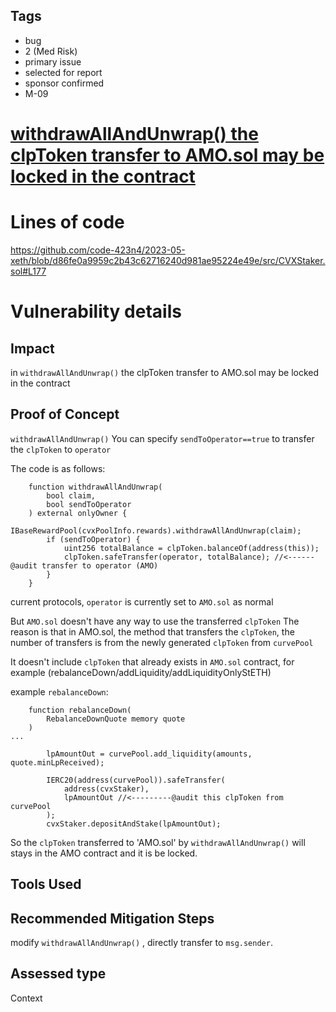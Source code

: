 ## Tags

- bug
- 2 (Med Risk)
- primary issue
- selected for report
- sponsor confirmed
- M-09

# [withdrawAllAndUnwrap() the clpToken transfer to AMO.sol may be locked in the contract](https://github.com/code-423n4/2023-05-xeth-findings/issues/6) 

# Lines of code

https://github.com/code-423n4/2023-05-xeth/blob/d86fe0a9959c2b43c62716240d981ae95224e49e/src/CVXStaker.sol#L177


# Vulnerability details

## Impact
in `withdrawAllAndUnwrap()` 
the clpToken transfer to AMO.sol may be locked in the contract

## Proof of Concept
`withdrawAllAndUnwrap()` You can specify `sendToOperator==true` to transfer the `clpToken` to `operator`

The code is as follows:
```solidity
    function withdrawAllAndUnwrap(
        bool claim,
        bool sendToOperator
    ) external onlyOwner {
        IBaseRewardPool(cvxPoolInfo.rewards).withdrawAllAndUnwrap(claim);
        if (sendToOperator) {
            uint256 totalBalance = clpToken.balanceOf(address(this));
            clpToken.safeTransfer(operator, totalBalance); //<------@audit transfer to operator (AMO)
        }
    }
```

current protocols, `operator` is currently set to `AMO.sol` as normal

But `AMO.sol` doesn't have any way to use the transferred `clpToken`
The reason is that in AMO.sol, the method that transfers the `clpToken`, the number of transfers is from the newly generated `clpToken` from `curvePool`

It doesn't include `clpToken` that already exists in `AMO.sol` contract, for example (rebalanceDown/addLiquidity/addLiquidityOnlyStETH)

example `rebalanceDown`:
```solidity
    function rebalanceDown(
        RebalanceDownQuote memory quote
    )
...

        lpAmountOut = curvePool.add_liquidity(amounts, quote.minLpReceived);

        IERC20(address(curvePool)).safeTransfer(
            address(cvxStaker),
            lpAmountOut //<---------@audit this clpToken from curvePool
        );
        cvxStaker.depositAndStake(lpAmountOut);    
```


So the `clpToken` transferred to 'AMO.sol' by `withdrawAllAndUnwrap()` will stays in the AMO contract and it is be locked.



## Tools Used

## Recommended Mitigation Steps

modify `withdrawAllAndUnwrap()` , directly transfer to `msg.sender`.


## Assessed type

Context